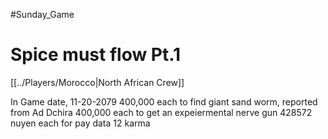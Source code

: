 #Sunday_Game
# Spice must flow Pt.1
[[../Players/Morocco|North African Crew]]

In Game date, 11-20-2079
400,000 each to find giant sand worm, reported from Ad Dchira
400,000 each to get an expeiermental nerve gun
428572 nuyen each for pay data
12 karma